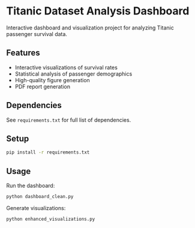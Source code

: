# Titanic Dataset Analysis Dashboard

Interactive dashboard and visualization project for analyzing Titanic passenger survival data.

## Features
- Interactive visualizations of survival rates
- Statistical analysis of passenger demographics
- High-quality figure generation
- PDF report generation

## Dependencies
See `requirements.txt` for full list of dependencies.

## Setup
```bash
pip install -r requirements.txt
```

## Usage
Run the dashboard:
```bash
python dashboard_clean.py
```

Generate visualizations:
```bash
python enhanced_visualizations.py
```
